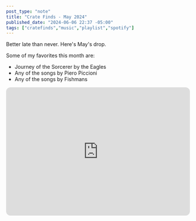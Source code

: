```yaml
---
post_type: "note" 
title: "Crate Finds - May 2024"
published_date: "2024-06-06 22:37 -05:00"
tags: ["cratefinds","music","playlist","spotify"]
---
```


Better late than never. Here's May's drop.

Some of my favorites this month are:

- Journey of the Sorcerer by the Eagles
- Any of the songs by Piero Piccioni
- Any of the songs by Fishmans

<iframe style="border-radius:12px" src="https://open.spotify.com/embed/playlist/0x0XmEW2RcXxYM0KXzlVk0?utm_source=generator" width="100%" height="352" frameBorder="0" allowfullscreen="" allow="autoplay; clipboard-write; encrypted-media; fullscreen; picture-in-picture" loading="lazy"></iframe>